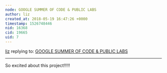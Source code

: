 ```yaml
---
node: GOOGLE SUMMER OF CODE & PUBLIC LABS
author: liz
created_at: 2018-05-19 16:47:26 +0000
timestamp: 1526748446
nid: 16368
cid: 19665
uid: 7
---
```




[liz](../profile/liz) replying to: [GOOGLE SUMMER OF CODE & PUBLIC LABS](../notes/bansal_sidharth2996/05-19-2018/google-summer-of-code-public-labs)

----
So excited about this project!!!!!